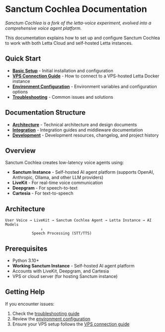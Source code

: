 # Sanctum Cochlea Documentation

*Sanctum Cochlea is a fork of the letta-voice experiment, evolved into a comprehensive voice agent platform.*

This documentation explains how to set up and configure Sanctum Cochlea to work with both Letta Cloud and self-hosted Letta instances.

## Quick Start

- **[Basic Setup](setup.md)** - Initial installation and configuration
- **[VPS Connection Guide](vps-connection.md)** - How to connect to a VPS-hosted Letta Docker instance
- **[Environment Configuration](environment.md)** - Environment variables and configuration options
- **[Troubleshooting](troubleshooting.md)** - Common issues and solutions

## Documentation Structure

- **[Architecture](architecture/)** - Technical architecture and design documents
- **[Integration](integration/)** - Integration guides and middleware documentation
- **[Development](development/)** - Development resources, changelog, and project history

## Overview

Sanctum Cochlea creates low-latency voice agents using:
- **Sanctum Instance** - Self-hosted AI agent platform (supports OpenAI, Anthropic, Ollama, and other LLM providers)
- **LiveKit** - For real-time voice communication
- **Deepgram** - For speech-to-text
- **Cartesia** - For text-to-speech

## Architecture

```
User Voice → LiveKit → Sanctum Cochlea Agent → Letta Instance → AI Models
                ↓
            Speech Processing (STT/TTS)
```

## Prerequisites

- Python 3.10+
- **Working Sanctum Instance** - Self-hosted AI agent platform
- Accounts with LiveKit, Deepgram, and Cartesia
- VPS or cloud server (for hosting Sanctum instance)

## Getting Help

If you encounter issues:
1. Check the [troubleshooting guide](troubleshooting.md)
2. Review the [environment configuration](environment.md)
3. Ensure your VPS setup follows the [VPS connection guide](vps-connection.md) 